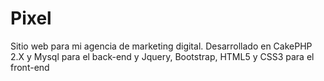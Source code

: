 # Pixel
Sitio web para mi agencia de marketing digital.
Desarrollado en CakePHP 2.X y Mysql para el back-end
y Jquery, Bootstrap, HTML5 y CSS3 para el front-end
